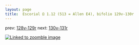 ```yaml
---
layout: page
title:  Escorial Ω 1.12 (513 = Allen E4), bifolio 129v-130r
---
```


prev: [128v-129r](../128v-129r/) next: [130v-131r](../130v-131r/)



[![Linked to zoomble image](http://www.homermultitext.org/iipsrv?IIIF=/project/homer/pyramidal/deepzoom/hmt/e3bifolio/v1/E3_129v_130r.tif/full/2000,/0/default.jpg)](http://www.homermultitext.org/ict2/?urn=urn:cite2:hmt:e3bifolio.v1:E3_129v_130r)

